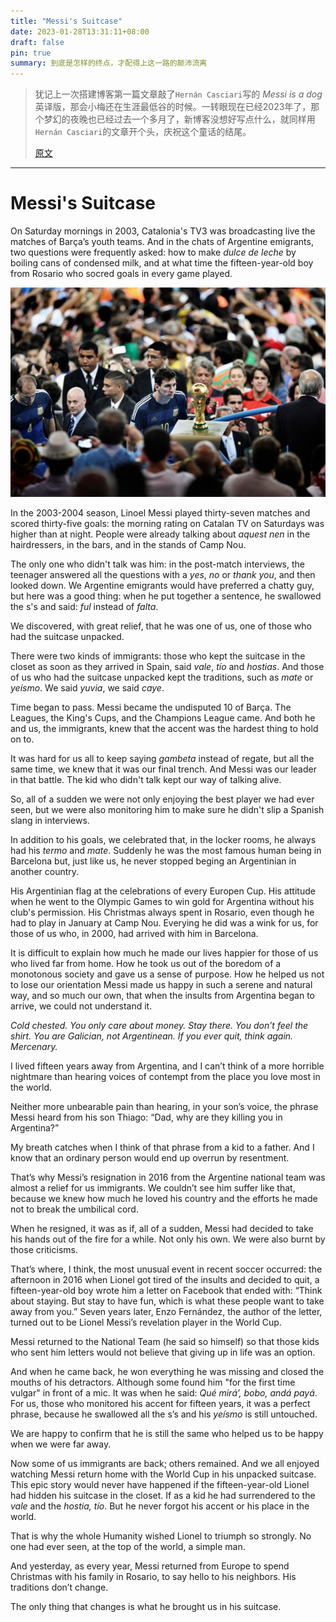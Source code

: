 ```yaml
---
title: "Messi's Suitcase"
date: 2023-01-28T13:31:11+08:00
draft: false
pin: true
summary: 到底是怎样的终点，才配得上这一路的颠沛流离
---
```



> 犹记上一次搭建博客第一篇文章敲了`Hernán Casciari`写的 *Messi is a dog* 英译版，那会小梅还在生涯最低谷的时候。一转眼现在已经2023年了，那个梦幻的夜晚也已经过去一个多月了，新博客没想好写点什么，就同样用`Hernán Casciari`的文章开个头，庆祝这个童话的结尾。
> 
> [原文](https://medium.com/@antonella.perazzoni/messis-suitcase-38dd78250fb2)

***

# Messi's Suitcase


On Saturday mornings in 2003, Catalonia's TV3 was broadcasting live the matches of Barça’s youth teams. And in the chats of Argentine emigrants, two questions were frequently asked: how to make *dulce de leche* by boiling cans of condensed milk, and at what time the fifteen-year-old boy from Rosario who socred goals in every game played.

![In 2014 messi gazing at World Cup](https://raw.githubusercontent.com/Jkevin233/Blog-img/main/2023-01/202301282033952.jpg "再也不会伤害到我的图片")

In the 2003-2004 season, Linoel Messi played thirty-seven matches and scored thirty-five goals: the morning rating on Catalan TV on Saturdays was higher than at night. People were already talking about *aquest nen* in the hairdressers, in the bars, and in the stands of Camp Nou.

The only one who didn't talk was him: in the post-match interviews, the teenager answered all the questions with a *yes*, *no* or *thank you*, and then looked down. We Argentine emigrants would have preferred a chatty guy, but here was a good thing: when he put together a sentence, he swallowed the s's and said: *ful* instead of *falta*.

We discovered, with great relief, that he was one of us, one of those who had the suitcase unpacked.

There were two kinds of immigrants: those who kept the suitcase in the closet as soon as they arrived in Spain, said *vale*, *tío* and *hostias*. And those of us who had the suitcase unpacked kept the traditions, such as *mate* or *yeísmo*. We said *yuvia*, we said *caye*.

Time began to pass. Messi became the undisputed 10 of Barça. The Leagues, the King's Cups, and the Champions League came. And both he and us, the immigrants, knew that the accent was the hardest thing to hold on to.

It was hard for us all to keep saying *gambeta* instead of regate, but all the same time, we knew that it was our final trench. And Messi was our leader in that battle. The kid who didn't talk kept our way of talking alive.

So, all of a sudden we were not only enjoying the best player we had ever seen, but we were also monitoring him to make sure he didn't slip a Spanish slang in interviews.

In addition to his goals, we celebrated that, in the locker rooms, he always had his *termo* and *mate*. Suddenly he was the most famous human being in Barcelona but, just like us, he never stopped beging an Argentinian in another country.

His Argentinian flag at the celebrations of every Europen Cup. His attitude when he went to the Olympic Games to win gold for Argentina without his club's permission. His Christmas always spent in Rosario, even though he had to play in January at Camp Nou. Everying he did was a wink for us, for those of us who, in 2000, had arrived with him in Barcelona.

It is difficult to explain how much he made our lives happier for those of us who lived far from home. How he took us out of the boredom of a monotonous society and gave us a sense of purpose. How he helped us not to lose our orientation Messi made us happy in such a serene and natural way, and so much our own, that when the insults from Argentina began to arrive, we could not understand it.

*Cold chested. You only care about money. Stay there. You don’t feel the shirt. You are Galician, not Argentinean. If you ever quit, think again. Mercenary.*

I lived fifteen years away from Argentina, and I can’t think of a more horrible nightmare than hearing voices of contempt from the place you love most in the world.

Neither more unbearable pain than hearing, in your son’s voice, the phrase Messi heard from his son Thiago: “Dad, why are they killing you in Argentina?”

My breath catches when I think of that phrase from a kid to a father. And I know that an ordinary person would end up overrun by resentment.

That’s why Messi’s resignation in 2016 from the Argentine national team was almost a relief for us immigrants. We couldn’t see him suffer like that, because we knew how much he loved his country and the efforts he made not to break the umbilical cord.

When he resigned, it was as if, all of a sudden, Messi had decided to take his hands out of the fire for a while. Not only his own. We were also burnt by those criticisms.

That’s where, I think, the most unusual event in recent soccer occurred: the afternoon in 2016 when Lionel got tired of the insults and decided to quit, a fifteen-year-old boy wrote him a letter on Facebook that ended with: “Think about staying. But stay to have fun, which is what these people want to take away from you.” Seven years later, Enzo Fernández, the author of the letter, turned out to be Lionel Messi’s revelation player in the World Cup.

Messi returned to the National Team (he said so himself) so that those kids who sent him letters would not believe that giving up in life was an option.

And when he came back, he won everything he was missing and closed the mouths of his detractors. Although some found him "for the first time vulgar" in front of a mic. It was when he said: *Qué mirá’, bobo, andá payá*. For us, those who monitored his accent for fifteen years, it was a perfect phrase, because he swallowed all the s’s and his *yeísmo* is still untouched.

We are happy to confirm that he is still the same who helped us to be happy when we were far away.

Now some of us immigrants are back; others remained. And we all enjoyed watching Messi return home with the World Cup in his unpacked suitcase. This epic story would never have happened if the fifteen-year-old Lionel had hidden his suitcase in the closet. If as a kid he had surrendered to the *vale* and the *hostia, tío*. But he never forgot his accent or his place in the world.

That is why the whole Humanity wished Lionel to triumph so strongly. No one had ever seen, at the top of the world, a simple man.

And yesterday, as every year, Messi returned from Europe to spend Christmas with his family in Rosario, to say hello to his neighbors. His traditions don’t change.

The only thing that changes is what he brought us in his suitcase.
